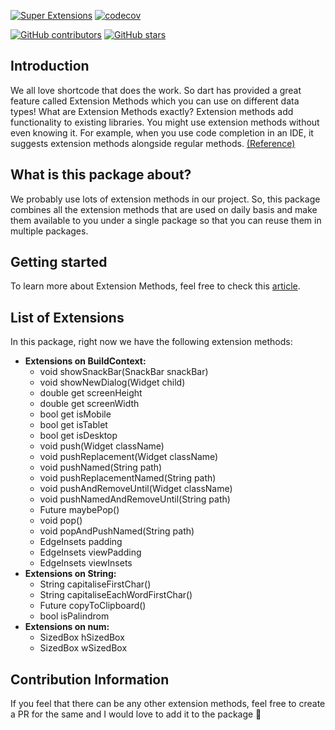 <p align="center">

[![Super Extensions](https://github.com/AbhishekDoshi26/super_extensions/actions/workflows/main.yaml/badge.svg)](https://github.com/AbhishekDoshi26/super_extensions/actions/workflows/main.yaml)
[![codecov](https://codecov.io/github/AbhishekDoshi26/super_extensions/branch/main/graph/badge.svg?token=ST07XFABBP)](https://codecov.io/github/AbhishekDoshi26/super_extensions) 

[![GitHub contributors](https://img.shields.io/github/contributors/AbhishekDoshi26/super_extensions.svg?style=plastic&label=Contributors)](https://gitHub.com/AbhishekDoshi26/super_extensions/graphs/contributors/)
[![GitHub stars](https://img.shields.io/github/stars/AbhishekDoshi26/super_extensions.svg?style=plastic&label=Stars)](https://github.com/AbhishekDoshi26/super_extensions) 

</p>

## Introduction

We all love shortcode that does the work. So dart has provided a great feature called Extension Methods which you can
use on different data types! What are Extension Methods exactly? Extension methods add functionality to existing
libraries. You might use extension methods without even knowing it. For example, when you use code completion in an IDE,
it suggests extension methods alongside regular
methods. [(Reference)](https://dart.dev/guides/language/extension-methods "(Reference)")

## What is this package about?

We probably use lots of extension methods in our project. So, this package combines all the extension methods that are
used on daily basis and make them available to you under a single package so that you can reuse them in multiple
packages.

## Getting started

To learn more about Extension Methods, feel free to check
this [article](https://medium.com/google-developer-experts/extension-methods-eb7a89a055f8 "article").

## List of Extensions

In this package, right now we have the following extension methods:

- **Extensions on BuildContext:**
    - void showSnackBar(SnackBar snackBar)
    - void showNewDialog(Widget child)
    - double get screenHeight
    - double get screenWidth
    - bool get isMobile
    - bool get isTablet
    - bool get isDesktop
    - void push(Widget className)
    - void pushReplacement(Widget className)
    - void pushNamed(String path)
    - void pushReplacementNamed(String path)
    - void pushAndRemoveUntil(Widget className)
    - void pushNamedAndRemoveUntil(String path)
    - Future<bool> maybePop()
    - void pop()
    - void popAndPushNamed(String path)
    - EdgeInsets padding
    - EdgeInsets viewPadding
    - EdgeInsets viewInsets
      <br>
- **Extensions on String:**
    - String capitaliseFirstChar()
    - String capitaliseEachWordFirstChar()
    - Future<void> copyToClipboard()
    - bool isPalindrom
      <br>
- **Extensions on num:**
    - SizedBox hSizedBox
    - SizedBox wSizedBox

## Contribution Information

If you feel that there can be any other extension methods, feel free to create a PR for the same and I would love to add
it to the package 💙
